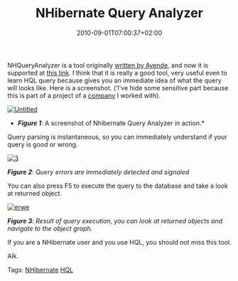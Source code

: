 ﻿---
title: "NHibernate Query Analyzer"
description: ""
date: 2010-09-01T07:00:37+02:00
draft: false
tags: [Nhibernate]
categories: [Nhibernate]
---
NHQueryAnalyzer is a tool originally [written by Ayende](http://www.ayende.com/projects/nhibernate-query-analyzer.aspx), and now it is supported at [this link](http://www.assembla.com/wiki/show/NHibernateQueryAnalyzer). I think that it is really a good tool, very useful even to learn HQL query because gives you an immediate idea of what the query will looks like. Here is a screenshot. (‘I've hide some sensitive part because this is part of a project of a [company](http://www.actvalue.com/) I worked with).

[![Untitled](https://www.codewrecks.com/blog/wp-content/uploads/2010/08/Untitled_thumb.png "Untitled")](https://www.codewrecks.com/blog/wp-content/uploads/2010/08/Untitled.png)

* ***Figure 1***: A screenshot of Nhibernate Query Analyzer in action.*

Query parsing is instantaneous, so you can immediately understand if your query is good or wrong.

[![3](https://www.codewrecks.com/blog/wp-content/uploads/2010/08/3_thumb.png "3")](https://www.codewrecks.com/blog/wp-content/uploads/2010/08/3.png)

 ***Figure 2***: *Query errors are immediately detected and signaled*

You can also press F5 to execute the query to the database and take a look at returned object.

[![erwe](https://www.codewrecks.com/blog/wp-content/uploads/2010/08/erwe_thumb.png "erwe")](https://www.codewrecks.com/blog/wp-content/uploads/2010/08/erwe.png)

 ***Figure 3***: *Result of query execution, you can look at returned objects and navigate to the object graph.*

If you are a NHibernate user and you use HQL, you should not miss this tool.

Alk.

Tags: [NHibernate](http://technorati.com/tag/NHibernate) [HQL](http://technorati.com/tag/HQL)
